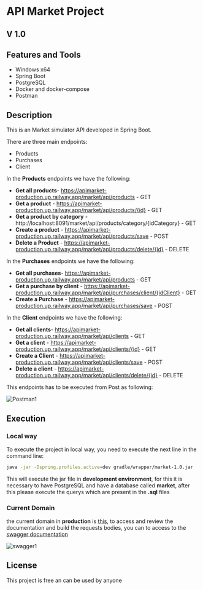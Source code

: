 # API Market Project
## V 1.0

## Features and Tools
- Windows x64
- Spring Boot
- PostgreSQL
- Docker and docker-compose
- Postman

## Description
This is an Market simulator API developed in Spring Boot.

There are three main endpoints:

* Products
* Purchases
* Client

In the **Products** endpoints we have the following:

* **Get all products**- https://apimarket-production.up.railway.app/market/api/products - GET
* **Get a product** - https://apimarket-production.up.railway.app/market/api/products/{id} - GET
* **Get a product by category** - http://localhost:8091/market/api/products/category/{idCategory} - GET
* **Create a product** - https://apimarket-production.up.railway.app/market/api/products/save - POST
* **Delete a Product** - https://apimarket-production.up.railway.app/market/api/products/delete/{id} - DELETE

In the **Purchases** endpoints we have the following:

* **Get all purchases**- https://apimarket-production.up.railway.app/market/api/products - GET
* **Get a purchase by client** - https://apimarket-production.up.railway.app/market/api/purchases/client/{idClient} - GET
* **Create a Purchase** - https://apimarket-production.up.railway.app/market/api/purchases/save - POST


In the **Client** endpoints we have the following:

* **Get all clients**- https://apimarket-production.up.railway.app/market/api/clients - GET
* **Get a client** - https://apimarket-production.up.railway.app/market/api/clients/{id} - GET
* **Create a Client** - https://apimarket-production.up.railway.app/market/api/clients/save - POST
* **Delete a client** - https://apimarket-production.up.railway.app/market/api/clients/delete/{id} - DELETE


This endpoints has to be executed from Post as following:

![Postman1](https://github.com/RodrigoValda/TestTitanWordpress/assets/86843637/81834343-08c9-4200-bb01-6dae213f27af)

## Execution

### Local way

To execute the project in local way, you need to execute the next line in the command line:
```bash
java -jar -Dspring.profiles.active=dev gradle/wrapper/market-1.0.jar
```

This will execute the jar file in **development environment**, for this it is necessary to have PostgreSQL and have a database called **market**, after this please execute the querys which are present in the **.sql** files

### Current Domain

the current domain in **production** is [this](https://apimarket-production.up.railway.app), to access and review the documentation and build the requests bodies, you can to access to the [swagger documentation](https://apimarket-production.up.railway.app/market/api/swagger-ui/index.html)

![swagger1](https://github.com/RodrigoValda/TestTitanWordpress/assets/86843637/251fdbac-1cec-4f5e-a5e9-299e3fd9d95e)

## License

This project is free an can be used by anyone
